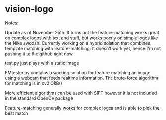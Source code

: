 # vision-logo

Notes: 

Update as of November 25th: It turns out the feature-matching works great on complex logos with text and stuff, but works poorly on simple logos like the Nike swoosh. Currently working on a hybrid solution that combines template matching with feature-matching. It doesn't work yet, hence I'm not pushing it to the github right now.



test.py just plays with a static image

FMtester.py contains a working solution for feature-matching an image using a webcam that feeds realtime information. The brute-force algorithm for matching is in cv2.ORB()

More efficient algorithms can be used with SIFT however it is not included in the standard OpenCV package

Feature-matching generally works for complex logos and is able to pick the best match 
